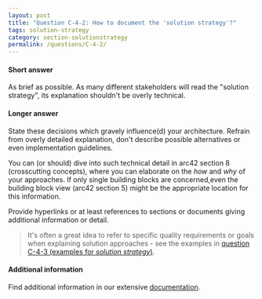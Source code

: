 ```yaml
---
layout: post
title: "Question C-4-2: How to document the 'solution strategy'?"
tags: solution-strategy
category: section-solutionstrategy
permalink: /questions/C-4-2/
---
```


#### Short answer

As brief as possible. As many different stakeholders will read the "solution strategy", its explanation shouldn't be overly technical.

#### Longer answer

State these decisions which gravely influence(d) your architecture. Refrain from overly detailed explanation, don't describe possible alternatives or even implementation guidelines.

You can (or should) dive into such technical detail in arc42 section 8 (crosscutting concepts), where you can elaborate on the _how_ and _why_ of your approaches. If only single building blocks are concerned,even the building block view (arc42 section 5) might be the appropriate location for this information.

Provide hyperlinks or at least references to sections or documents giving additional information or detail.

> It's often a great idea to refer to specific quality requirements or goals when explaining solution approaches - see the examples
in [question C-4-3 (examples for _solution strategy_)](/questions/C-4-3).

#### Additional information

Find additional information in our extensive [documentation](https://docs.arc42.org/section-4/).
